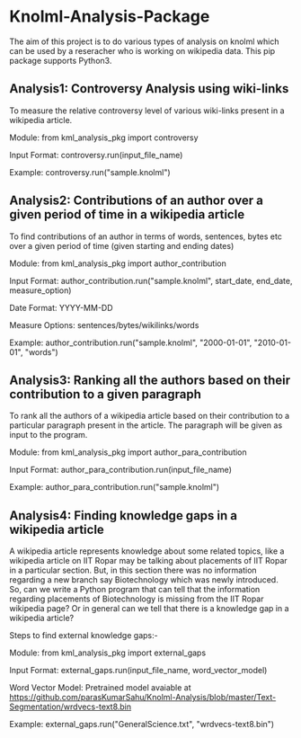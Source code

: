 # Knolml-Analysis-Package
The aim of this project is to do various types of analysis on knolml which can be used by a reseracher who is working on wikipedia data. This pip package supports Python3.

## Analysis1: Controversy Analysis using wiki-links
To measure the relative controversy level of various wiki-links present in a wikipedia article.

Module: from kml_analysis_pkg import controversy

Input Format: controversy.run(input_file_name)

Example: controversy.run("sample.knolml")

## Analysis2: Contributions of an author over a given period of time in a wikipedia article
To find contributions of an author in terms of words, sentences, bytes etc over a given period of time (given starting and ending dates)

Module: from kml_analysis_pkg import author_contribution

Input Format: author_contribution.run("sample.knolml", start_date, end_date, measure_option)

Date Format: YYYY-MM-DD

Measure Options: sentences/bytes/wikilinks/words

Example: author_contribution.run("sample.knolml", "2000-01-01", "2010-01-01", "words")

## Analysis3: Ranking all the authors based on their contribution to a given paragraph
To rank all the authors of a wikipedia article based on their contribution to a particular paragraph present in the article. The paragraph will be given as input to the program.

Module: from kml_analysis_pkg import author_para_contribution

Input Format: author_para_contribution.run(input_file_name)

Example: author_para_contribution.run("sample.knolml")

## Analysis4: Finding knowledge gaps in a wikipedia article
A wikipedia article represents knowledge about some related topics, like a wikipedia article on IIT Ropar may be talking about placements of IIT Ropar in a particular section. But, in this section there was no information regarding a new branch say Biotechnology which was newly introduced. So, can we write a Python program that can tell that the information regarding placements of Biotechnology is missing from the IIT Ropar wikipedia page? Or in general can we tell that there is a knowledge gap in a wikipedia article?

Steps to find external knowledge gaps:-

Module: from kml_analysis_pkg import external_gaps

Input Format: external_gaps.run(input_file_name, word_vector_model)

Word Vector Model: Pretrained model avaiable at https://github.com/parasKumarSahu/Knolml-Analysis/blob/master/Text-Segmentation/wrdvecs-text8.bin

Example: external_gaps.run("GeneralScience.txt", "wrdvecs-text8.bin")
